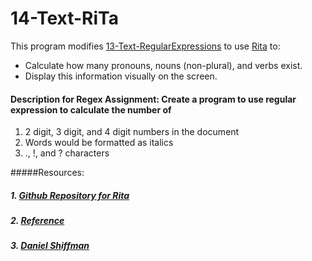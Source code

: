 # 14-Text-RiTa
This program modifies [13-Text-RegularExpressions](https://github.com/NikhilRO/Grade12_Assignments/tree/master/13-Text-RegularExpressions) to use [Rita](https://rednoise.org/rita) to:
* Calculate how many pronouns, nouns (non-plural), and verbs exist.
* Display this information visually on the screen.

#### Description for Regex Assignment: Create a program to use regular expression to calculate the number of 
1. 2 digit, 3 digit, and 4 digit numbers in the document
2. Words would be formatted as italics
3. ., !, and ? characters

#####Resources:
##### 1. [Github Repository for Rita](https://github.com/dhowe/RiTaJS)
##### 2. [Reference](http://www.rednoise.org/rita/reference/)
##### 3. [Daniel Shiffman](https://www.youtube.com/watch?v=lIPEvh8HbGQ)



